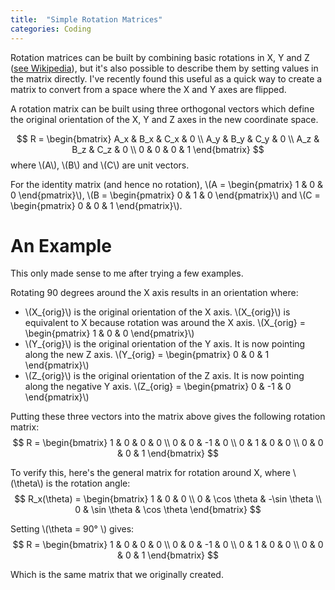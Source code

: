 ```yaml
---
title:  "Simple Rotation Matrices"
categories: Coding
---
```


Rotation matrices can be built by combining basic rotations in X, Y and Z ([see Wikipedia](http://en.wikipedia.org/wiki/Rotation_matrix#Basic_rotations)), but it's also possible to describe them by setting values in the matrix directly. I've recently found this useful as a quick way to create a matrix to convert from a space where the X and Y axes are flipped.

A rotation matrix can be built using three orthogonal vectors which define the original orientation of the X, Y and Z axes in the new coordinate space.

$$
R = \begin{bmatrix}
A_x & B_x & C_x & 0 \\
A_y & B_y & C_y & 0 \\
A_z & B_z & C_z & 0 \\
0 & 0 & 0 & 1
\end{bmatrix}
$$
where \\(A\\), \\(B\\) and \\(C\\) are unit vectors.

For the identity matrix (and hence no rotation), \\(A = \begin{pmatrix} 1 & 0 & 0 \end{pmatrix}\\), \\(B = \begin{pmatrix} 0 & 1 & 0 \end{pmatrix}\\) and \\(C = \begin{pmatrix} 0 & 0 & 1 \end{pmatrix}\\).

An Example
==========
This only made sense to me after trying a few examples.

Rotating 90 degrees around the X axis results in an orientation where:
* \\(X\_{orig}\\) is the original orientation of the X axis. \\(X\_{orig}\\) is equivalent to X because rotation was around the X axis. \\(X\_{orig} = \begin{pmatrix} 1 & 0 & 0 \end{pmatrix}\\)
* \\(Y\_{orig}\\) is the original orientation of the Y axis. It is now pointing along the new Z axis. \\(Y\_{orig} = \begin{pmatrix} 0 & 0 & 1 \end{pmatrix}\\)
* \\(Z\_{orig}\\) is the original orientation of the Z axis. It is now pointing along the negative Y axis. \\(Z\_{orig} = \begin{pmatrix} 0 & -1 & 0 \end{pmatrix}\\)

Putting these three vectors into the matrix above gives the following rotation matrix:
$$
R = \begin{bmatrix}
1 & 0 & 0 & 0 \\
0 & 0 & -1 & 0 \\
0 & 1 & 0 & 0 \\
0 & 0 & 0 & 1
\end{bmatrix}
$$

To verify this, here's the general matrix for rotation around X, where \\(\\theta\\) is the rotation angle:
$$
R_x(\theta) = \begin{bmatrix}
1 & 0 & 0 \\
0 & \cos \theta &  -\sin \theta \\
0 & \sin \theta  &  \cos \theta
\end{bmatrix}
$$

Setting \\(\\theta = 90° \\) gives:
$$
R = \begin{bmatrix}
1 & 0 & 0 & 0 \\
0 & 0 & -1 & 0 \\
0 & 1 & 0 & 0 \\
0 & 0 & 0 & 1
\end{bmatrix}
$$

Which is the same matrix that we originally created.